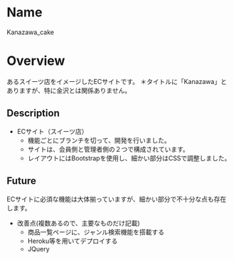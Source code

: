 # Name
Kanazawa_cake

# Overview
あるスイーツ店をイメージしたECサイトです。
＊タイトルに「Kanazawa」とありますが、特に金沢とは関係ありません。

## Description
- ECサイト（スイーツ店）
  - 機能ごとにブランチを切って、開発を行いました。
  - サイトは、会員側と管理者側の２つで構成されています。
  - レイアウトにはBootstrapを使用し、細かい部分はCSSで調整しました。
  
## Future

ECサイトに必須な機能は大体揃っていますが、細かい部分で不十分な点も存在します。

- 改善点(複数あるので、主要なものだけ記載)
  - 商品一覧ページに、ジャンル検索機能を搭載する
  - Heroku等を用いてデプロイする
  - JQuery
   
